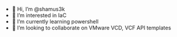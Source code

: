 - 👋 Hi, I’m @shamus3k
- 👀 I’m interested in IaC
- 🌱 I’m currently learning powershell
- 💞️ I’m looking to collaborate on VMware VCD, VCF API templates

<!---
shamus3k/shamus3k is a ✨ special ✨ repository because its `README.md` (this file) appears on your GitHub profile.
You can click the Preview link to take a look at your changes.
--->
